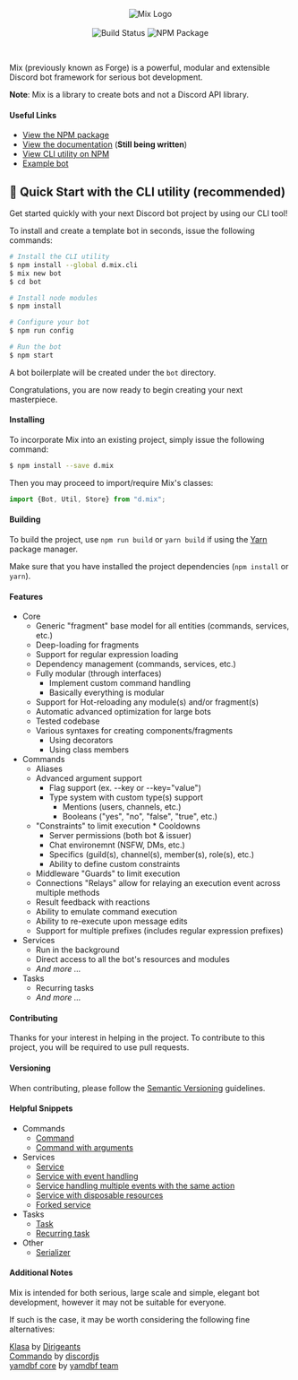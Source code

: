 <p align="center">
  <img alt="Mix Logo" src="https://raw.githubusercontent.com/discord-mix/mix/dev-2.0/logo-large.png">
  <br />
  <br />
  <img alt="Build Status" src="https://travis-ci.com/discord-mix/mix.svg?branch=dev-2.0">
  <img alt="NPM Package" src="https://badge.fury.io/js/%40cloudrex%2Fforge.svg">
</p>

<br />

Mix (previously known as Forge) is a powerful, modular and extensible Discord bot framework for serious bot development.

**Note**: Mix is a library to create bots and not a Discord API library.

#### Useful Links

* [View the NPM package](https://www.npmjs.com/package/@cloudrex/forge)<br />
* [View the documentation](https://cloudrex.gitbook.io/forge/) (**Still being written**)<br />
* [View CLI utility on NPM](https://www.npmjs.com/package/d.mix.cli)<br />
* [Example bot](https://github.com/discord-mix/example-bot)<br />

## 🍭 Quick Start with the CLI utility (recommended)

Get started quickly with your next Discord bot project by using our CLI tool!

To install and create a template bot in seconds, issue the following commands:

```bash
# Install the CLI utility
$ npm install --global d.mix.cli
$ mix new bot
$ cd bot

# Install node modules
$ npm install

# Configure your bot
$ npm run config

# Run the bot
$ npm start
```

A bot boilerplate will be created under the `bot` directory.

Congratulations, you are now ready to begin creating your next masterpiece.

#### Installing

To incorporate Mix into an existing project, simply issue the following command:

```bash
$ npm install --save d.mix
```

Then you may proceed to import/require Mix's classes:

```ts
import {Bot, Util, Store} from "d.mix";
```

#### Building

To build the project, use `npm run build` or `yarn build` if using the [Yarn](https://yarnpkg.com/) package manager.

Make sure that you have installed the project dependencies (`npm install` or `yarn`).

#### Features

* Core
    * Generic "fragment" base model for all entities (commands, services, etc.)
    * Deep-loading for fragments
    * Support for regular expression loading
    * Dependency management (commands, services, etc.)
    * Fully modular (through interfaces)
        * Implement custom command handling
        * Basically everything is modular
    * Support for Hot-reloading any module(s) and/or fragment(s)
    * Automatic advanced optimization for large bots
    * Tested codebase
    * Various syntaxes for creating components/fragments
        * Using decorators
        * Using class members
* Commands
    * Aliases
    * Advanced argument support
        * Flag support (ex. --key or --key="value")
        * Type system with custom type(s) support
            * Mentions (users, channels, etc.)
            * Booleans ("yes", "no", "false", "true", etc.)
    * "Constraints" to limit execution
            * Cooldowns
        * Server permissions (both bot & issuer)
        * Chat environemnt (NSFW, DMs, etc.)
        * Specifics (guild(s), channel(s), member(s), role(s), etc.)
        * Ability to define custom constraints
    * Middleware "Guards" to limit execution
    * Connections "Relays" allow for relaying an execution event across multiple methods
    * Result feedback with reactions
    * Ability to emulate command execution
    * Ability to re-execute upon message edits
    * Support for multiple prefixes (includes regular expression prefixes)
* Services
    * Run in the background
    * Direct access to all the bot's resources and modules
    * *And more ...*
* Tasks
    * Recurring tasks
    * *And more ...*

#### Contributing

Thanks for your interest in helping in the project. To contribute to this project, you will be required to use pull requests.

#### Versioning

When contributing, please follow the [Semantic Versioning](https://semver.org/) guidelines.

#### Helpful Snippets

* Commands
    * [Command](https://github.com/discord-mix/mix/blob/dev-2.0/EXAMPLES.MD#command)<br />
    * [Command with arguments](https://github.com/discord-mix/mix/blob/dev-2.0/EXAMPLES.MD#command-with-arguments)<br />
* Services
    * [Service](https://github.com/discord-mix/mix/blob/dev-2.0/EXAMPLES.MD#service)<br />
    * [Service with event handling](https://github.com/discord-mix/mix/blob/dev-2.0/EXAMPLES.MD#service-with-event-handling)<br />
    * [Service handling multiple events with the same action](https://github.com/discord-mix/mix/blob/dev-2.0/EXAMPLES.MD#service-handling-multiple-events-with-the-same-action)<br />
    * [Service with disposable resources](https://github.com/discord-mix/mix/blob/dev-2.0/EXAMPLES.MD#service-with-disposable-resources)<br />
    * [Forked service](https://github.com/discord-mix/mix/blob/dev-2.0/EXAMPLES.MD#forked-service)<br />
* Tasks
    * [Task](https://github.com/discord-mix/mix/blob/dev-2.0/EXAMPLES.MD#task)<br />
    * [Recurring task](https://github.com/discord-mix/mix/blob/dev-2.0/EXAMPLES.MD#recurring-task)<br />
* Other
    * [Serializer](https://github.com/discord-mix/mix/blob/dev-2.0/EXAMPLES.MD#serializer)<br />

#### Additional Notes

Mix is intended for both serious, large scale and simple, elegant bot development, however it may not be suitable for everyone.

If such is the case, it may be worth considering the following fine alternatives:

[Klasa](https://github.com/dirigeants/klasa) by [Dirigeants](https://github.com/dirigeants)<br />
[Commando](https://github.com/discordjs/Commando) by [discordjs](https://github.com/discordjs)<br />
[yamdbf core](https://github.com/yamdbf/core) by [yamdbf team](https://github.com/yamdbf)<br />
